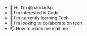- 👋 Hi, I’m @paridadkp
- 👀 I’m interested in Code
- 🌱 I’m currently learning Tech
- 💞️ I’m looking to collaborate on tech
- 📫 How to reach me mail me

<!---
paridadkp/paridadkp is a ✨ special ✨ repository because its `README.md` (this file) appears on your GitHub profile.
You can click the Preview link to take a look at your changes.
--->
